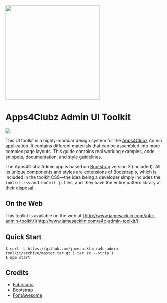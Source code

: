 <img src="http://apps4clubz.com/wp-content/uploads/2017/01/lockup_trans_dark.png" width="300">

# Apps4Clubz Admin UI Toolkit

<img src="https://api.travis-ci.org/jamesacklin/a4c-admin-toolkit.svg?branch=master">

This UI toolkit is a highly-modular design system for the [Apps4Clubz](http://www.apps4clubz.com) Admin application. It contains different materials that can be assembled into more complex page layouts. This guide contains real working examples, code snippets, documentation, and style guidelines.

The Apps4Clubz Admin app is based on [Bootstrap](https://github.com/twbs/bootstrap) version 3 (included). All its unique components and styles are extensions of Bootstrap's, which is included in the toolkit CSS—the idea being a developer simply includes the `toolkit.css` and `toolkit.js` files, and they have the entire pattern library at their disposal.

## On the Web

This toolkit is available on the web at [http://www.jamesacklin.com/a4c-admin-toolkit/](http://www.jamesacklin.com/a4c-admin-toolkit/).

## Quick Start

```shell
$ curl -L https://github.com/jamesacklin/a4c-admin-toolkit/archive/master.tar.gz | tar zx --strip 1
$ npm start
```

## Credits

* [Fabricator](http://twitter.com/lukeaskew)
* [Bootstrap](https://github.com/twbs/bootstrap)
* [FontAwesome](https://github.com/FortAwesome/Font-Awesome)
